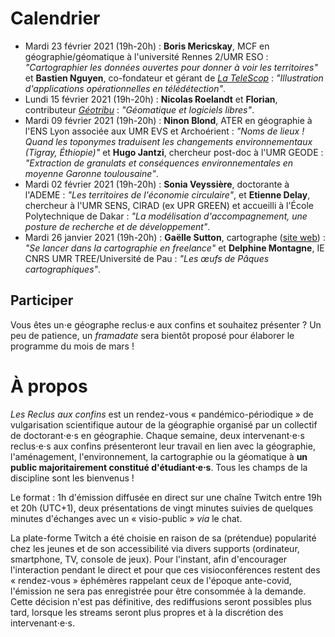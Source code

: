 # Calendrier

- Mardi 23 février 2021 (19h-20h) : **Boris Mericskay**, MCF en géographie/géomatique à l'université Rennes 2/UMR ESO : *"Cartographier les données ouvertes pour donner à voir les territoires"* et **Bastien Nguyen**, co-fondateur et gérant de [*La TeleScop*](https://www.latelescop.fr/) : *"Illustration d'applications opérationnelles en télédétection"*.
- Lundi 15 février 2021 (19h-20h) : **Nicolas Roelandt** et **Florian**, contributeur [*Géotribu*](https://static.geotribu.fr/) : *"Géomatique et logiciels libres"*.
- Mardi 09 février 2021 (19h-20h) : **Ninon Blond**, ATER en géographie à l'ENS Lyon associée aux UMR EVS et Archoérient : *"Noms de lieux ! Quand les toponymes traduisent les changements environnementaux (Tigray, Éthiopie)"* et **Hugo Jantzi**, chercheur post-doc à l'UMR GEODE : *"Extraction de granulats et conséquences environnementales en moyenne Garonne toulousaine"*.
- Mardi 02 février 2021 (19h-20h) : **Sonia Veyssière**, doctorante à l'ADEME : *"Les territoires de l'économie circulaire"*, et **Etienne Delay**, chercheur à l'UMR SENS, CIRAD (ex UPR GREEN) et accueilli à l'École Polytechnique de Dakar : *"La modélisation d'accompagnement, une posture de recherche et de développement"*.
- Mardi 26 janvier 2021 (19h-20h) : **Gaëlle Sutton**, cartographe ([site web](https://gaellesutton.fr/)) : *"Se lancer dans la cartographie en freelance"* et **Delphine Montagne**, IE CNRS UMR TREE/Université de Pau : *"Les œufs de Pâques cartographiques"*.

## Participer

Vous êtes un⋅e géographe reclus⋅e aux confins et souhaitez présenter ? Un peu de patience, un *framadate* sera bientôt proposé pour élaborer le programme du mois de mars !

# À propos

*Les Reclus aux confins* est un rendez-vous « pandémico-périodique » de vulgarisation scientifique autour de la géographie organisé par un collectif de doctorant⋅e⋅s en géographie. Chaque semaine, deux intervenant⋅e⋅s reclus⋅e⋅s aux confins présenteront leur travail en lien avec la géographie, l'aménagement, l'environnement, la cartographie ou la géomatique à **un public majoritairement constitué d'étudiant⋅e⋅s**. Tous les champs de la discipline sont les bienvenus !

Le format : 1h d'émission diffusée en direct sur une chaîne Twitch entre 19h et 20h (UTC+1), deux présentations de vingt minutes suivies de quelques minutes d'échanges avec un « visio-public » *via* le chat. 

La plate-forme Twitch a été choisie en raison de sa (prétendue) popularité chez les jeunes et de son accessibilité via divers supports (ordinateur, smartphone, TV, console de jeux). Pour l'instant, afin d'encourager l'interaction pendant le direct et pour que ces visioconférences restent des « rendez-vous » éphémères rappelant ceux de l'époque ante-covid, l'émission ne sera pas enregistrée pour être consommée à la demande. Cette décision n'est pas définitive, des rediffusions seront possibles plus tard, lorsque les streams seront plus propres et à la discrétion des intervenant⋅e⋅s.
